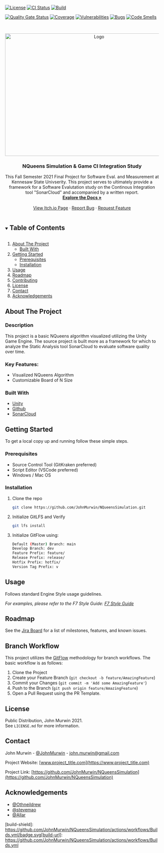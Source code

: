 <!--
*** JOHN MURWIN UNIVERSAL README TEMPLATE 

*** UPDATED: 07/22/2021
*** BY: John Murwin
>

<!--
*** To avoid retyping too much info. Do a search and replace for the following:
*** github_username, repo_name, twitter_handle, email, project_title, project_description, JohnMurwin_NQueensSimulation
-->



<!-- PROJECT SHIELDS -->
<!--
*** I'm using markdown "reference style" links for readability.
*** Reference links are enclosed in brackets [ ] instead of parentheses ( ).
*** See the bottom of this document for the declaration of the reference variables
*** for contributors-url, forks-url, etc. This is an optional, concise syntax you may use.
*** https://www.markdownguide.org/basic-syntax/#reference-style-links
-->

[![License][license-shield]][license-url]
[![CI Status][ci-shield]][ci-url]
[![Build](https://github.com/JohnMurwin/NQueensSimulation/actions/workflows/Builds.yml/badge.svg)](https://github.com/JohnMurwin/NQueensSimulation/actions/workflows/Builds.yml)

[![Quality Gate Status][quality-gate-shield]][quality-gate-url]
[![Coverage][coverage-shield]][coverage-url]
[![Vulnerabilities][vulnerabilities-shield]][vulnerabilities-url]
[![Bugs][bugs-shield]][bugs-url]
[![Code Smells][smells-shield]][smells-url]



<!-- PROJECT LOGO -->
<br />
<p align="center">
  <a href="https://github.com/JohnMurwin/NQueensSimulation">
    <img src="images/" alt="Logo" width="600" height="400">
  </a>

  <h3 align="center">NQueens Simulation & Game CI Integration Study</h3>

  <p align="center">
    This  Fall Semester 2021 Final Project for Software Eval. and Measurement at Kennesaw State Univserity. This project serves to ultimately provide a framework for a Software Evalutation study on the Continous Integration tool "SonarCloud" and accompanied by a written report.  
    <br />
    <a href="https://github.com/JohnMurwin/NQueensSimulation/wiki"><strong>Explore the Docs »</strong></a>
    <br />
    <br />
    <a href="">View Itch.io Page</a>
    ·
    <a href="https://github.com/JohnMurwin/NQueensSimulation/issues">Report Bug</a>
    ·
    <a href="https://github.com/JohnMurwin/NQueensSimulation/issues">Request Feature</a>
  </p>
</p>



<!-- TABLE OF CONTENTS -->
<details open="open">
  <summary><h2 style="display: inline-block">Table of Contents</h2></summary>
  <ol>
    <li>
      <a href="#about-the-project">About The Project</a>
      <ul>
        <li><a href="#built-with">Built With</a></li>
      </ul>
    </li>
    <li>
      <a href="#getting-started">Getting Started</a>
      <ul>
        <li><a href="#prerequisites">Prerequisites</a></li>
        <li><a href="#installation">Installation</a></li>
      </ul>
    </li>
    <li><a href="#usage">Usage</a></li>
    <li><a href="#roadmap">Roadmap</a></li>
    <li><a href="#contributing">Contributing</a></li>
    <li><a href="#license">License</a></li>
    <li><a href="#contact">Contact</a></li>
    <li><a href="#acknowledgements">Acknowledgements</a></li>
  </ol>
</details>



<!-- ABOUT THE PROJECT -->
## About The Project
### Description
This project is a basic NQueens algorithm visualized utilizing the Unity Game Engine. The source project is built more as a framework for which to analyze the Static Analysis tool SonarCloud to evaluate software quality over time. 


### Key Features:
- Visualized NQueens Algorithm 
- Customizable Board of N Size


### Built With

* [Unity](https://unity.com)
* [Github](https://www.github.com) 
* [SonarCloud](https://sonarcloud.io)



<!-- GETTING STARTED -->
## Getting Started

To get a local copy up and running follow these simple steps.

### Prerequisites
* Source Control Tool (GitKraken preferred)
* Script Editor (VSCode preferred) 
* Windows / Mac OS

### Installation

1. Clone the repo
   ```sh
   git clone https://github.com/JohnMurwin/NQueensSimulation.git
   ```
2. Initialize GitLFS and Verify 
   ```sh
   git lfs install
   ```
3. Initialize GitFlow using:
   ```sh
   Default (Master) Branch: main
   Develop Branch: dev
   Feature Prefix: feature/
   Release Prefix: release/
   Hotfix Prefix: hotfix/
   Version Tag Prefix: v
   ```


<!-- USAGE EXAMPLES -->
## Usage

Follows standard Engine Style usage guidelines.

_For examples, please refer to the F7 Style Guide: [F7 Style Guide](https://github.com/Truly-Integrated-Computing/F7-Knowledgebase/wiki/F7-Engine-Style-Guide)_



<!-- ROADMAP -->
## Roadmap

See the [Jira Board]() for a list of milestones, features, and known issues.



<!-- CONTRIBUTING -->
## Branch Workflow

This project utilizes the [GitFlow]() methodology for branch workflows. The basic workflow is as follows:

1. Clone the Project
2. Create your Feature Branch (`git checkout -b feature/AmazingFeature`)
3. Commit your Changes (`git commit -m 'Add some AmazingFeature'`)
4. Push to the Branch (`git push origin feature/AmazingFeature`)
5. Open a Pull Request using the PR Template.



<!-- LICENSE -->
## License

Public Distribution, John Murwin 2021.   
See `LICENSE.md` for more information.



<!-- CONTACT -->
## Contact

John Murwin - [@JohnMurwin](https://twitter.com/JohnMurwin) - john.murwin@gmail.com

Project Website: [www.project_title.com](https://www.project_title.com)

Project Link: [https://github.com/JohnMurwin/NQueensSimulation](https://github.com/JohnMurwin/NQueensSimulation)



<!-- ACKNOWLEDGEMENTS -->
## Acknowledgements

* [@Othneildrew](https://github.com/othneildrew)
* [@stevemao](https://github.com/stevemao)
* [@Allar](https://github.com/Allar)





<!-- MARKDOWN LINKS & IMAGES -->
<!-- https://www.markdownguide.org/basic-syntax/#reference-style-links -->
[contributors-shield]: https://img.shields.io/github/contributors/JohnMurwin/NQueensSimulation?style=plastic
[contributors-url]: https://github.com/JohnMurwin/NQueensSimulation/graphs/contributors

[issues-shield]: https://img.shields.io/github/issues/JohnMurwin/repo.svg?=plastic
[issues-url]: https://github.com/JohnMurwin/NQueensSimulation/issues

[ci-shield]: https://github.com/MirageNet/Mirage/workflows/CI/badge.svg
[ci-url]: https://github.com/JohnMurwin/NQueensSimulation/actions/workflows/SonarCloud-LintCheck.yml

[build-shield]: https://github.com/JohnMurwin/NQueensSimulation/actions/workflows/Builds.yml/badge.svg[build-url]: https://github.com/JohnMurwin/NQueensSimulation/actions/workflows/Builds.yml

[license-shield]: https://img.shields.io/github/license/JohnMurwin/NQueensSimulation.svg?=plastic
[license-url]: https://github.com/JohnMurwin/NQueensSimulation/blob/main/LICENSE.md

[linkedin-shield]: https://img.shields.io/badge/-LinkedIn-black.svg?style=for-the-badge&logo=linkedin&colorB=555
[linkedin-url]: https://linkedin.com/in/JohnMurwin

[quality-gate-shield]: https://sonarcloud.io/api/project_badges/measure?project=JohnMurwin_NQueensSimulation&metric=alert_status
[quality-gate-url]: https://sonarcloud.io/dashboard?id=JohnMurwin_NQueensSimulation
[vulnerabilities-shield]: https://sonarcloud.io/api/project_badges/measure?project=JohnMurwin_NQueensSimulation&metric=vulnerabilities
[vulnerabilities-url]: https://sonarcloud.io/dashboard?id=JohnMurwin_NQueensSimulation
[bugs-shield]: https://sonarcloud.io/api/project_badges/measure?project=JohnMurwin_NQueensSimulation&metric=bugs
[bugs-url]: https://sonarcloud.io/dashboard?id=JohnMurwin_NQueensSimulation
[smells-shield]: https://sonarcloud.io/api/project_badges/measure?project=JohnMurwin_NQueensSimulation&metric=code_smells
[smells-url]: https://sonarcloud.io/dashboard?id=JohnMurwin_NQueensSimulation
[coverage-shield]: https://codecov.io/gh/JohnMurwin/NQueensSimulation/branch/main/graph/badge.svg?token=EMFF63SUPA
[coverage-url]: https://codecov.io/gh/JohnMurwin/NQueensSimulation
